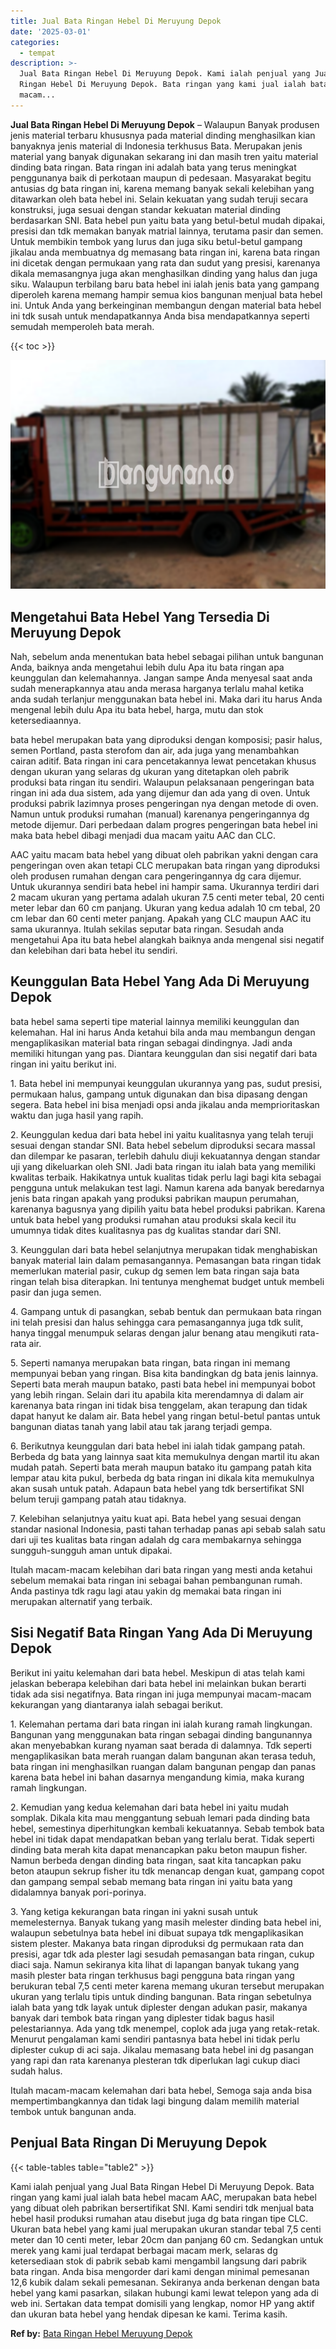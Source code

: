 ```yaml
---
title: Jual Bata Ringan Hebel Di Meruyung Depok
date: '2025-03-01'
categories:
  - tempat
description: >-
  Jual Bata Ringan Hebel Di Meruyung Depok. Kami ialah penjual yang Jual Bata
  Ringan Hebel Di Meruyung Depok. Bata ringan yang kami jual ialah bata hebel
  macam...
---
```


**Jual Bata Ringan Hebel Di Meruyung Depok** – Walaupun Banyak produsen jenis material terbaru khususnya pada material dinding menghasilkan kian banyaknya jenis material di Indonesia terkhusus Bata. Merupakan jenis material yang banyak digunakan sekarang ini dan masih tren yaitu material dinding bata ringan. Bata ringan ini adalah bata yang terus meningkat penggunanya baik di perkotaan maupun di pedesaan. Masyarakat begitu antusias dg bata ringan ini, karena memang banyak sekali kelebihan yang ditawarkan oleh bata hebel ini. Selain kekuatan yang sudah teruji secara konstruksi, juga sesuai dengan standar kekuatan material dinding berdasarkan SNI. Bata hebel pun yaitu bata yang betul-betul mudah dipakai, presisi dan tdk memakan banyak matrial lainnya, terutama pasir dan semen. Untuk membikin tembok yang lurus dan juga siku betul-betul gampang jikalau anda membuatnya dg memasang bata ringan ini, karena bata ringan ini dicetak dengan permukaan yang rata dan sudut yang presisi, karenanya dikala memasangnya juga akan menghasilkan dinding yang halus dan juga siku. Walaupun terbilang baru bata hebel ini ialah jenis bata yang gampang diperoleh karena memang hampir semua kios bangunan menjual bata hebel ini. Untuk Anda yang berkeinginan membangun dengan material bata hebel ini tdk susah untuk mendapatkannya Anda bisa mendapatkannya seperti semudah memperoleh bata merah.

{{< toc >}}

![Jual Bata Ringan Hebel Di Meruyung Depok](/images/jual-hebel-murah-10.png)

## Mengetahui Bata Hebel Yang Tersedia Di Meruyung Depok

Nah, sebelum anda menentukan bata hebel sebagai pilihan untuk bangunan Anda, baiknya anda mengetahui lebih dulu Apa itu bata ringan apa keunggulan dan kelemahannya. Jangan sampe Anda menyesal saat anda sudah menerapkannya atau anda merasa harganya terlalu mahal ketika anda sudah terlanjur menggunakan bata hebel ini. Maka dari itu harus Anda mengenal lebih dulu Apa itu bata hebel, harga, mutu dan stok ketersediaannya.

bata hebel merupakan bata yang diproduksi dengan komposisi; pasir halus, semen Portland, pasta sterofom dan air, ada juga yang menambahkan cairan aditif. Bata ringan ini cara pencetakannya lewat pencetakan khusus dengan ukuran yang selaras dg ukuran yang ditetapkan oleh pabrik produksi bata ringan itu sendiri. Walaupun pelaksanaan pengeringan bata ringan ini ada dua sistem, ada yang dijemur dan ada yang di oven. Untuk produksi pabrik lazimnya proses pengeringan nya dengan metode di oven. Namun untuk produksi rumahan (manual) karenanya pengeringannya dg metode dijemur. Dari perbedaan dalam progres pengeringan bata hebel ini maka bata hebel dibagi menjadi dua macam yaitu AAC dan CLC.

AAC yaitu macam bata hebel yang dibuat oleh pabrikan yakni dengan cara pengeringan oven akan tetapi CLC merupakan bata ringan yang diproduksi oleh produsen rumahan dengan cara pengeringannya dg cara dijemur. Untuk ukurannya sendiri bata hebel ini hampir sama. Ukurannya terdiri dari 2 macam ukuran yang pertama adalah ukuran 7.5 centi meter tebal, 20 centi meter lebar dan 60 cm panjang. Ukuran yang kedua adalah 10 cm tebal, 20 cm lebar dan 60 centi meter panjang. Apakah yang CLC maupun AAC itu sama ukurannya. Itulah sekilas seputar bata ringan. Sesudah anda mengetahui Apa itu bata hebel alangkah baiknya anda mengenal sisi negatif dan kelebihan dari bata hebel itu sendiri.

## Keunggulan Bata Hebel Yang Ada Di Meruyung Depok

bata hebel sama seperti tipe material lainnya memiliki keunggulan dan kelemahan. Hal ini harus Anda ketahui bila anda mau membangun dengan mengaplikasikan material bata ringan sebagai dindingnya. Jadi anda memiliki hitungan yang pas. Diantara keunggulan dan sisi negatif dari bata ringan ini yaitu berikut ini.

1\. Bata hebel ini mempunyai keunggulan ukurannya yang pas, sudut presisi, permukaan halus, gampang untuk digunakan dan bisa dipasang dengan segera. Bata hebel ini bisa menjadi opsi anda jikalau anda memprioritaskan waktu dan juga hasil yang rapih.

2\. Keunggulan kedua dari bata hebel ini yaitu kualitasnya yang telah teruji sesuai dengan standar SNI. Bata hebel sebelum diproduksi secara massal dan dilempar ke pasaran, terlebih dahulu diuji kekuatannya dengan standar uji yang dikeluarkan oleh SNI. Jadi bata ringan itu ialah bata yang memiliki kwalitas terbaik. Hakikatnya untuk kualitas tidak perlu lagi bagi kita sebagai pengguna untuk melakukan test lagi. Namun karena ada banyak beredarnya jenis bata ringan apakah yang produksi pabrikan maupun perumahan, karenanya bagusnya yang dipilih yaitu bata hebel produksi pabrikan. Karena untuk bata hebel yang produksi rumahan atau produksi skala kecil itu umumnya tidak dites kualitasnya pas dg kualitas standar dari SNI.

3\. Keunggulan dari bata hebel selanjutnya merupakan tidak menghabiskan banyak material lain dalam pemasangannya. Pemasangan bata ringan tidak memerlukan material pasir, cukup dg semen lem bata ringan saja bata ringan telah bisa diterapkan. Ini tentunya menghemat budget untuk membeli pasir dan juga semen.

4\. Gampang untuk di pasangkan, sebab bentuk dan permukaan bata ringan ini telah presisi dan halus sehingga cara pemasangannya juga tdk sulit, hanya tinggal menumpuk selaras dengan jalur benang atau mengikuti rata-rata air.

5\. Seperti namanya merupakan bata ringan, bata ringan ini memang mempunyai beban yang ringan. Bisa kita bandingkan dg bata jenis lainnya. Seperti bata merah maupun batako, pasti bata hebel ini mempunyai bobot yang lebih ringan. Selain dari itu apabila kita merendamnya di dalam air karenanya bata ringan ini tidak bisa tenggelam, akan terapung dan tidak dapat hanyut ke dalam air. Bata hebel yang ringan betul-betul pantas untuk bangunan diatas tanah yang labil atau tak jarang terjadi gempa.

6\. Berikutnya keunggulan dari bata hebel ini ialah tidak gampang patah. Berbeda dg bata yang lainnya saat kita memukulnya dengan martil itu akan mudah patah. Seperti bata merah maupun batako itu gampang patah kita lempar atau kita pukul, berbeda dg bata ringan ini dikala kita memukulnya akan susah untuk patah. Adapaun bata hebel yang tdk bersertifikat SNI belum teruji gampang patah atau tidaknya.

7\. Kelebihan selanjutnya yaitu kuat api. Bata hebel yang sesuai dengan standar nasional Indonesia, pasti tahan terhadap panas api sebab salah satu dari uji tes kualitas bata ringan adalah dg cara membakarnya sehingga sungguh-sungguh aman untuk dipakai.

Itulah macam-macam kelebihan dari bata ringan yang mesti anda ketahui sebelum memakai bata ringan ini sebagai bahan pembangunan rumah. Anda pastinya tdk ragu lagi atau yakin dg memakai bata ringan ini merupakan alternatif yang terbaik.

## Sisi Negatif Bata Ringan Yang Ada Di Meruyung Depok

Berikut ini yaitu kelemahan dari bata hebel. Meskipun di atas telah kami jelaskan beberapa kelebihan dari bata hebel ini melainkan bukan berarti tidak ada sisi negatifnya. Bata ringan ini juga mempunyai macam-macam kekurangan yang diantaranya ialah sebagai berikut.

1\. Kelemahan pertama dari bata ringan ini ialah kurang ramah lingkungan. Bangunan yang menggunakan bata ringan sebagai dinding bangunannya akan menyebabkan kurang nyaman saat berada di dalamnya. Tdk seperti mengaplikasikan bata merah ruangan dalam bangunan akan terasa teduh, bata ringan ini menghasilkan ruangan dalam bangunan pengap dan panas karena bata hebel ini bahan dasarnya mengandung kimia, maka kurang ramah lingkungan.

2\. Kemudian yang kedua kelemahan dari bata hebel ini yaitu mudah somplak. Dikala kita mau menggantung sebuah lemari pada dinding bata hebel, semestinya diperhitungkan kembali kekuatannya. Sebab tembok bata hebel ini tidak dapat mendapatkan beban yang terlalu berat. Tidak seperti dinding bata merah kita dapat menancapkan paku beton maupun fisher. Namun berbeda dengan dinding bata ringan, saat kita tancapkan paku beton ataupun sekrup fisher itu tdk menancap dengan kuat, gampang copot dan gampang sempal sebab memang bata ringan ini yaitu bata yang didalamnya banyak pori-porinya.

3\. Yang ketiga kekurangan bata ringan ini yakni susah untuk memelesternya. Banyak tukang yang masih melester dinding bata hebel ini, walaupun sebetulnya bata hebel ini dibuat supaya tdk mengaplikasikan sistem plester. Makanya bata ringan diproduksi dg permukaan rata dan presisi, agar tdk ada plester lagi sesudah pemasangan bata ringan, cukup diaci saja. Namun sekiranya kita lihat di lapangan banyak tukang yang masih plester bata ringan terkhusus bagi pengguna bata ringan yang berukuran tebal 7,5 centi meter karena memang ukuran tersebut merupakan ukuran yang terlalu tipis untuk dinding bangunan. Bata ringan sebetulnya ialah bata yang tdk layak untuk diplester dengan adukan pasir, makanya banyak dari tembok bata ringan yang diplester tidak bagus hasil pelestariannya. Ada yang tdk menempel, coplok ada juga yang retak-retak. Menurut pengalaman kami sendiri pantasnya bata hebel ini tidak perlu diplester cukup di aci saja. Jikalau memasang bata hebel ini dg pasangan yang rapi dan rata karenanya plesteran tdk diperlukan lagi cukup diaci sudah halus.

Itulah macam-macam kelemahan dari bata hebel, Semoga saja anda bisa mempertimbangkannya dan tidak lagi bingung dalam memilih material tembok untuk bangunan anda.

## Penjual Bata Ringan Di Meruyung Depok

{{< table-tables table="table2" >}}

Kami ialah penjual yang Jual Bata Ringan Hebel Di Meruyung Depok. Bata ringan yang kami jual ialah bata hebel macam AAC, merupakan bata hebel yang dibuat oleh pabrikan bersertifikat SNI. Kami sendiri tdk menjual bata hebel hasil produksi rumahan atau disebut juga dg bata ringan tipe CLC. Ukuran bata hebel yang kami jual merupakan ukuran standar tebal 7,5 centi meter dan 10 centi meter, lebar 20cm dan panjang 60 cm. Sedangkan untuk merek yang kami jual terdapat berbagai macam merk, selaras dg ketersediaan stok di pabrik sebab kami mengambil langsung dari pabrik bata ringan. Anda bisa mengorder dari kami dengan minimal pemesanan 12,6 kubik dalam sekali pemesanan. Sekiranya anda berkenan dengan bata hebel yang kami pasarkan, silakan hubungi kami lewat telepon yang ada di web ini. Sertakan data tempat domisili yang lengkap, nomor HP yang aktif dan ukuran bata hebel yang hendak dipesan ke kami. Terima kasih.

**Ref by:** [Bata Ringan Hebel Meruyung Depok](https://id.wikipedia.org/wiki/Bata)
